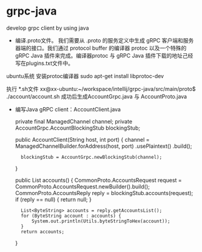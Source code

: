 grpc-java
====
develop grpc client by using java

* 编译.proto文件。
    我们需要从 .proto 的服务定义中生成 gRPC 客户端和服务器端的接口。我们通过 protocol buffer 的编译器 protoc 以及一个特殊的 gRPC Java 插件来完成。编译器protoc 与 gRPC Java 插件下载的地址己经写在plugins.txt文件中。
   
ubuntu系统
安装protoc编译器
sudo apt-get install libprotoc-dev

执行 *.sh文件
xx@xx-ubuntu:~/workspace/intellij/grpc-java/src/main/proto$ ./account/account.sh 
成功后生成AccountGrpc.java 与 AccountProto.java 

* 编写Java gRPC client：AccountClient.java
      
    private final ManagedChannel channel;
    private AccountGrpc.AccountBlockingStub blockingStub;

    public AccountClient(String host, int port) {
        channel = ManagedChannelBuilder.forAddress(host, port)
                .usePlaintext()
                .build();

        blockingStub = AccountGrpc.newBlockingStub(channel);
    }
    
    public List<ByteString> accounts() {
        CommonProto.AccountsRequest request = CommonProto.AccountsRequest.newBuilder().build();
        CommonProto.AccountsReply reply = blockingStub.accounts(request);
        if (reply == null) {
            return null;
        }

        List<ByteString> accounts = reply.getAccountsList();
        for (ByteString account : accounts) {
            System.out.println(Utils.byteStringToHex(account));
        }
        return accounts;
    }
